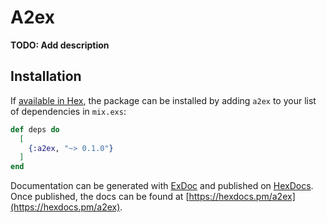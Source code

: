 # A2ex

**TODO: Add description**

## Installation

If [available in Hex](https://hex.pm/docs/publish), the package can be installed
by adding `a2ex` to your list of dependencies in `mix.exs`:

```elixir
def deps do
  [
    {:a2ex, "~> 0.1.0"}
  ]
end
```

Documentation can be generated with [ExDoc](https://github.com/elixir-lang/ex_doc)
and published on [HexDocs](https://hexdocs.pm). Once published, the docs can
be found at [https://hexdocs.pm/a2ex](https://hexdocs.pm/a2ex).

